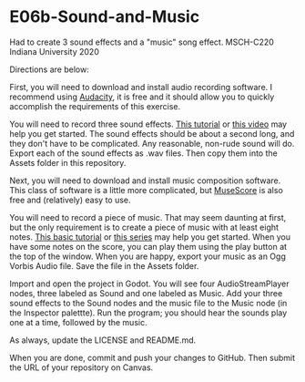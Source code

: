 # E06b-Sound-and-Music

Had to create 3 sound effects and a "music" song effect. MSCH-C220 Indiana University 2020

Directions are below:

First, you will need to download and install audio recording software. I recommend using [Audacity](https://www.audacityteam.org/download/), it is free and it should allow you to quickly accomplish the requirements of this exercise.

You will need to record three sound effects. [This tutorial](https://manual.audacityteam.org/man/tutorial_your_first_recording.html) or [this video](https://www.youtube.com/watch?v=fshLRl3GWqE) may help you get started. The sound effects should be about a second long, and they don't have to be complicated. Any reasonable, non-rude sound will do. Export each of the sound effects as .wav files. Then copy them into the Assets folder in this repository.

Next, you will need to download and install music composition software. This class of software is a little more complicated, but [MuseScore](https://musescore.org/en) is also free and (relatively) easy to use.

You will need to record a piece of music. That may seem daunting at first, but the only requirement is to create a piece of music with at least eight notes. [This basic tutorial](https://www.youtube.com/watch?v=Qjlmycja-0I) or [this series](https://musescore.org/en/tutorials) may help you get started. When you have some notes on the score, you can play them using the play button at the top of the window. When you are happy, export your music as an Ogg Vorbis Audio file. Save the file in the Assets folder.

Import and open the project in Godot. You will see four AudioStreamPlayer nodes, three labeled as Sound and one labeled as Music. Add your three sound effects to the Sound nodes and the music file to the Music node (in the Inspector palettte). Run the program; you should hear the sounds play one at a time, followed by the music.

As always, update the LICENSE and README.md.

When you are done, commit and push your changes to GitHub. Then submit the URL of your repository on Canvas.
